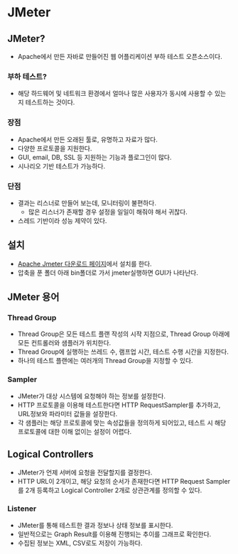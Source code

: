 # JMeter
## JMeter?
* Apache에서 만든 자바로 만들어진 웹 어플리케이션 부하 테스트 오픈소스이다.
### 부하 테스트?
* 해당 하드웨어 및 네트워크 환경에서 얼마나 많은 사용자가 동시에 사용할 수 있는지 테스트하는 것이다.

### 장점
* Apache에서 만든 오래된 툴로, 유명하고 자료가 많다.
* 다양한 프로토콜을 지원한다.
* GUI, email, DB, SSL 등 지원하는 기능과 플로그인이 많다.
* 시나리오 기반 테스트가 가능하다.

### 단점
* 결과는 리스너로 만들어 보는데, 모니터링이 불편하다.
  * 많은 리스너가 존재할 경우 설정을 일일이 해줘야 해서 귀찮다.
* 스레드 기반이라 성능 제약이 있다.

## 설치
* [Apache Jmeter 다운로드 페이지](https://jmeter.apache.org/download_jmeter.cgi)에서 설치를 한다.
* 압축을 푼 폴더 아래 bin폴더로 가서 jmeter실행하면 GUI가 나타난다.

## JMeter 용어
### Thread Group
* Thread Group은 모든 테스트 플랜 작성의 시작 지점으로, Thread Group 아래에 모든 컨트롤러와 샘플러가 위치한다.
* Thread Group에 실행하는 쓰레드 수, 램프업 시간, 테스트 수행 시간을 지정한다.
* 하나의 테스트 플랜에는 여러개의 Thread Group을 지정할 수 있다.

### Sampler
* JMeter가 대상 시스템에 요청해야 하는 정보를 설정한다.
* HTTP 프로토콜을 이용해 테스트한다면 HTTP RequestSampler를 추가하고, URL정보와 파라미터 값들을 설장한다.
* 각 샘플러는 해당 프로토콜에 맞는 속성값들을 정의하게 되어있고, 테스트 시 해당 프로토콜에 대한 이해 없이는 설정이 어렵다.

## Logical Controllers
* JMeter가 언제 서버에 요청을 전달할지를 결정한다.
* HTTP URL이 2개이고, 해당 요청의 순서가 존재한다면 HTTP Request Sampler를 2개 등록하고 Logical Controller 2개로 상관관계를 정의할 수 있다.

### Listener
* JMeter를 통해 테스트한 결과 정보나 상태 정보를 표시한다.
* 일반적으로는 Graph Result를 이용해 진행되는 추이를 그래프로 확인한다.
* 수집된 정보는 XML, CSV로도 저장이 가능하다.
